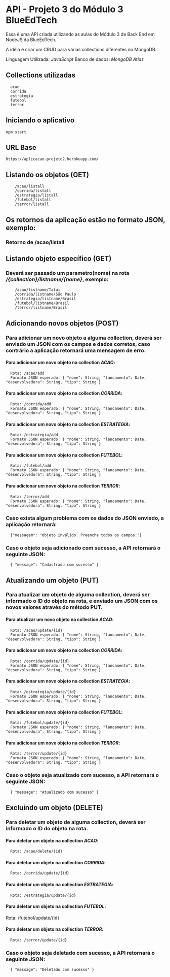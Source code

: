 # API - Projeto 3 do Módulo 3 BlueEdTech
Essa é uma API criada utilizando as aulas do Módulo 3 de Back End em NodeJS da BlueEdTech.

A idéia é criar um CRUD para várias collections diferentes no MongoDB.

Linguagem Utilizada: *JavaScript*
Banco de dados: *MongoDB Atlas*

## Collections utilizadas
      acao
      corrida
      estrategia
      futebol
      terror

## Iniciando o aplicativo
    npm start

## URL Base
    https://aplicacao-projeto2.herokuapp.com/
## Listando os objetos (GET)
        /acao/listall
        /corrida/listall
        /estrategia/listall
        /futebol/listall
        /terror/listall
## Os retornos da aplicação estão no formato JSON, exemplo:
### Retorno de /acao/listall

        
 ## Listando objeto específico (GET)
 ### Deverá ser passado um parametro(nome) na rota */{collection}/listname/{nome}*, exemplo:
        /acao/listname/Tatui
        /corrida/listname/São Paulo
        /estrategia/listname/Brasil
        /futebol/listname/Brasil
        /terror/listname/Brasil

 ## Adicionando novos objetos (POST)
 ### Para adicionar um novo objeto a alguma collection, deverá ser enviado um JSON com os campos e dados corretos, caso contrário a aplicação retornará uma mensagem de erro.
 #### Para adicionar um novo objeto na collection *ACAO*:
      Rota: /acao/add
      Formato JSON esperado: { "nome": String, "lancamento": Date, "desenvolvedora": String, "tipo": String }
 #### Para adicionar um novo objeto na collection *CORRIDA*:
      Rota: /corrida/add
      Formato JSON esperado: { "nome": String, "lancamento": Date, "desenvolvedora": String, "tipo": String }
 #### Para adicionar um novo objeto na collection *ESTRATEGIA*:
      Rota: /estrategia/add
      Formato JSON esperado: { "nome": String, "lancamento": Date, "desenvolvedora": String, "tipo": String }
 #### Para adicionar um novo objeto na collection *FUTEBOL*:
      Rota: /futebol/add
      Formato JSON esperado: { "nome": String, "lancamento": Date, "desenvolvedora": String, "tipo": String }     
 #### Para adicionar um novo objeto na collection *TERROR*:
      Rota: /terror/add
      Formato JSON esperado: { "nome": String, "lancamento": Date, "desenvolvedora": String, "tipo": String }
 ### Caso exista algum problema com os dados do JSON enviado, a aplicação retornará:
      {"messagem": "Objeto inválido. Preencha todos os campos."}
 ### Caso o objeto seja adicionado com sucesso, a API retornará o seguinte JSON:
      { "message": "Cadastrado com sucesso" }

 ## Atualizando um objeto (PUT)
 ### Para atualizar um  objeto de alguma collection, deverá ser informado o ID do objeto na rota, e enviado um JSON com os novos valores através do método PUT.

 #### Para atualizar um novo objeto na collection *ACAO*:
      Rota: /acao/update/{id}
      Formato JSON esperado: { "nome": String, "lancamento": Date, "desenvolvedora": String, "tipo": String }
 #### Para adicionar um novo objeto na collection *CORRIDA*:
      Rota: /corrida/update/{id}
      Formato JSON esperado: { "nome": String, "lancamento": Date, "desenvolvedora": String, "tipo": String }
 #### Para adicionar um novo objeto na collection *ESTRATEGIA*:
      Rota: /estrategia/update/{id}
      Formato JSON esperado: { "nome": String, "lancamento": Date, "desenvolvedora": String, "tipo": String } 
 #### Para adicionar um novo objeto na collection *FUTEBOL*:
      Rota: /futebol/update/{id}
      Formato JSON esperado: { "nome": String, "lancamento": Date, "desenvolvedora": String, "tipo": String }
 #### Para adicionar um novo objeto na collection *TERROR*:
      Rota: /terror/update/{id}
      Formato JSON esperado: { "nome": String, "lancamento": Date, "desenvolvedora": String, "tipo": String }                  
 ### Caso o objeto seja atualizado com sucesso, a API retornará o seguinte JSON:
      { "message": "Atualizado com sucesso" }

## Excluindo um objeto (DELETE)
 ### Para deletar um  objeto de alguma collection, deverá ser informado o ID do objeto na rota.

 #### Para deletar um objeto na collection *ACAO*:
      Rota: /acao/delete/{id}
 #### Para deletar um objeto na collection *CORRIDA*:
      Rota: /corrida/update/{id}
 #### Para deletar um objeto na collection *ESTRATEGIA*:
      Rota: /estrategia/update/{id}
#### Para deletar um objeto na collection *FUTEBOL*:
Rota: /futebol/update/{id}
 #### Para deletar um objeto na collection *TERROR*:
      Rota: /terror/update/{id}
 ### Caso o objeto seja deletado com sucesso, a API retornará o seguinte JSON:
      { "message": "Deletado com sucesso" }
